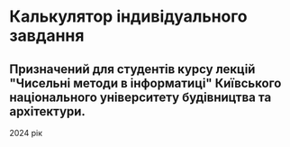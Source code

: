 # Калькулятор індивідуального завдання

## Призначений для студентів курсу лекцій "Чисельні методи в інформатиці" Київського національного університету будівництва та архітектури.

2024 рік
